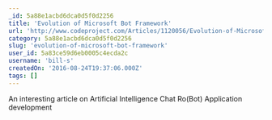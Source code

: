 ```yaml
---
_id: 5a88e1acbd6dca0d5f0d2256
title: 'Evolution of Microsoft Bot Framework'
url: 'http://www.codeproject.com/Articles/1120056/Evolution-of-Microsoft-Bot-Framework'
category: 5a88e1acbd6dca0d5f0d2256
slug: 'evolution-of-microsoft-bot-framework'
user_id: 5a83ce59d6eb0005c4ecda2c
username: 'bill-s'
createdOn: '2016-08-24T19:37:06.000Z'
tags: []
---
```


An interesting article on Artificial Intelligence Chat Ro(Bot) Application development
